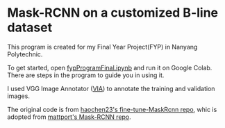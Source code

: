 # Mask-RCNN on a customized B-line dataset
This program is created for my Final Year Project(FYP) in Nanyang Polytechnic.

To get started, open [fypProgramFinal.ipynb](https://colab.research.google.com/drive/1H9EDCFM4cdJe3IMEF6Hxo9_ImBogyp3-?usp=sharing) and run it on Google Colab. There are steps in the program to guide you in using it.

I used VGG Image Annotator ([VIA](http://www.robots.ox.ac.uk/~vgg/software/via/)) to annotate the training and validation images.

The original code is from [haochen23's fine-tune-MaskRcnn repo](https://github.com/haochen23/fine-tune-MaskRcnn), whic is adopted from [mattport's Mask-RCNN repo](https://github.com/matterport/Mask_RCNN).
